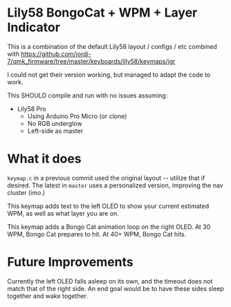 # Lily58 BongoCat + WPM + Layer Indicator

This is a combination of the default Lily58 layout / configs / etc combined with https://github.com/jordi-7/qmk_firmware/tree/master/keyboards/lily58/keymaps/jgr

I could not get their version working, but managed to adapt the code to work.

This SHOULD compile and run with no issues assuming:

* Lily58 Pro
  * Using Arduino Pro Micro (or clone)
  * No RGB underglow
  * Left-side as master

# What it does

`keymap.c` in a previous commit used the original layout -- utilize that if desired. The latest in `master` uses a personalized version, improving the nav cluster (imo.)

This keymap adds text to the left OLED to show your current estimated WPM, as well as what layer you are on.

This keymap adds a Bongo Cat animation loop on the right OLED. At 30 WPM, Bongo Cat prepares to hit. At 40+ WPM, Bongo Cat hits.

# Future Improvements

Currently the left OLED falls asleep on its own, and the timeout does not match that of the right side. An end goal would be to have these sides sleep together and wake together.
